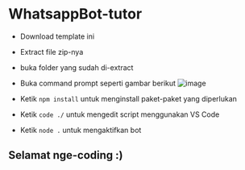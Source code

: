 # WhatsappBot-tutor

- Download template ini
- Extract file zip-nya
- buka folder yang sudah di-extract

- Buka command prompt seperti gambar berikut
![image](https://user-images.githubusercontent.com/68802982/160330129-a871619e-cc23-4fda-96e6-836fa1722c8b.png)

- Ketik `npm install` untuk menginstall paket-paket yang diperlukan
- Ketik `code ./` untuk mengedit script menggunakan VS Code
- Ketik `node .` untuk mengaktifkan bot

## Selamat nge-coding :)
